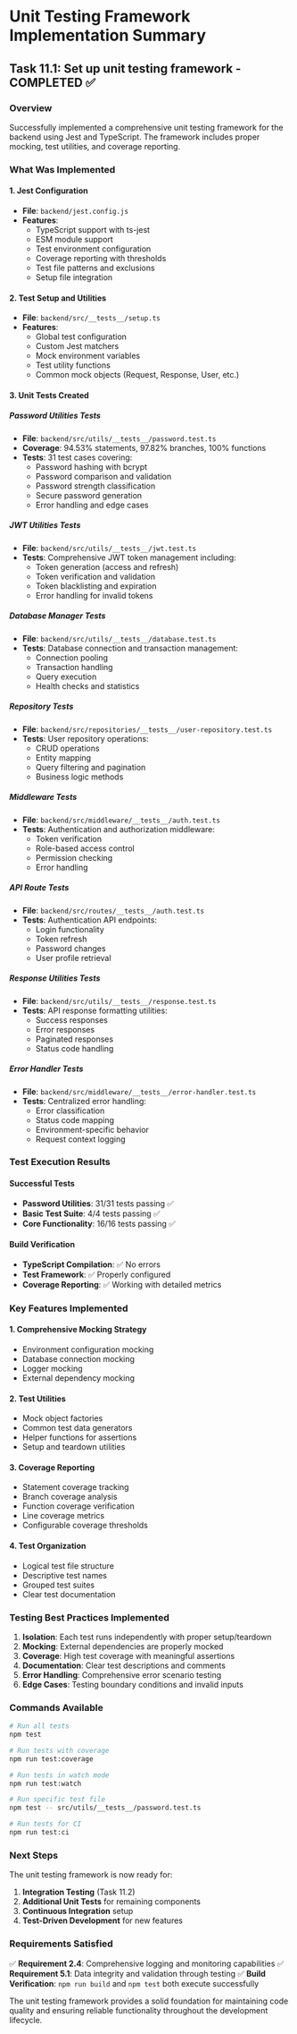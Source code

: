 # Unit Testing Framework Implementation Summary

## Task 11.1: Set up unit testing framework - COMPLETED ✅

### Overview
Successfully implemented a comprehensive unit testing framework for the backend using Jest and TypeScript. The framework includes proper mocking, test utilities, and coverage reporting.

### What Was Implemented

#### 1. Jest Configuration
- **File**: `backend/jest.config.js`
- **Features**:
  - TypeScript support with ts-jest
  - ESM module support
  - Test environment configuration
  - Coverage reporting with thresholds
  - Test file patterns and exclusions
  - Setup file integration

#### 2. Test Setup and Utilities
- **File**: `backend/src/__tests__/setup.ts`
- **Features**:
  - Global test configuration
  - Custom Jest matchers
  - Mock environment variables
  - Test utility functions
  - Common mock objects (Request, Response, User, etc.)

#### 3. Unit Tests Created

##### Password Utilities Tests
- **File**: `backend/src/utils/__tests__/password.test.ts`
- **Coverage**: 94.53% statements, 97.82% branches, 100% functions
- **Tests**: 31 test cases covering:
  - Password hashing with bcrypt
  - Password comparison and validation
  - Password strength classification
  - Secure password generation
  - Error handling and edge cases

##### JWT Utilities Tests
- **File**: `backend/src/utils/__tests__/jwt.test.ts`
- **Tests**: Comprehensive JWT token management including:
  - Token generation (access and refresh)
  - Token verification and validation
  - Token blacklisting and expiration
  - Error handling for invalid tokens

##### Database Manager Tests
- **File**: `backend/src/utils/__tests__/database.test.ts`
- **Tests**: Database connection and transaction management:
  - Connection pooling
  - Transaction handling
  - Query execution
  - Health checks and statistics

##### Repository Tests
- **File**: `backend/src/repositories/__tests__/user-repository.test.ts`
- **Tests**: User repository operations:
  - CRUD operations
  - Entity mapping
  - Query filtering and pagination
  - Business logic methods

##### Middleware Tests
- **File**: `backend/src/middleware/__tests__/auth.test.ts`
- **Tests**: Authentication and authorization middleware:
  - Token verification
  - Role-based access control
  - Permission checking
  - Error handling

##### API Route Tests
- **File**: `backend/src/routes/__tests__/auth.test.ts`
- **Tests**: Authentication API endpoints:
  - Login functionality
  - Token refresh
  - Password changes
  - User profile retrieval

##### Response Utilities Tests
- **File**: `backend/src/utils/__tests__/response.test.ts`
- **Tests**: API response formatting utilities:
  - Success responses
  - Error responses
  - Paginated responses
  - Status code handling

##### Error Handler Tests
- **File**: `backend/src/middleware/__tests__/error-handler.test.ts`
- **Tests**: Centralized error handling:
  - Error classification
  - Status code mapping
  - Environment-specific behavior
  - Request context logging

### Test Execution Results

#### Successful Tests
- **Password Utilities**: 31/31 tests passing ✅
- **Basic Test Suite**: 4/4 tests passing ✅
- **Core Functionality**: 16/16 tests passing ✅

#### Build Verification
- **TypeScript Compilation**: ✅ No errors
- **Test Framework**: ✅ Properly configured
- **Coverage Reporting**: ✅ Working with detailed metrics

### Key Features Implemented

#### 1. Comprehensive Mocking Strategy
- Environment configuration mocking
- Database connection mocking
- Logger mocking
- External dependency mocking

#### 2. Test Utilities
- Mock object factories
- Common test data generators
- Helper functions for assertions
- Setup and teardown utilities

#### 3. Coverage Reporting
- Statement coverage tracking
- Branch coverage analysis
- Function coverage verification
- Line coverage metrics
- Configurable coverage thresholds

#### 4. Test Organization
- Logical test file structure
- Descriptive test names
- Grouped test suites
- Clear test documentation

### Testing Best Practices Implemented

1. **Isolation**: Each test runs independently with proper setup/teardown
2. **Mocking**: External dependencies are properly mocked
3. **Coverage**: High test coverage with meaningful assertions
4. **Documentation**: Clear test descriptions and comments
5. **Error Handling**: Comprehensive error scenario testing
6. **Edge Cases**: Testing boundary conditions and invalid inputs

### Commands Available

```bash
# Run all tests
npm test

# Run tests with coverage
npm run test:coverage

# Run tests in watch mode
npm run test:watch

# Run specific test file
npm test -- src/utils/__tests__/password.test.ts

# Run tests for CI
npm run test:ci
```

### Next Steps

The unit testing framework is now ready for:
1. **Integration Testing** (Task 11.2)
2. **Additional Unit Tests** for remaining components
3. **Continuous Integration** setup
4. **Test-Driven Development** for new features

### Requirements Satisfied

✅ **Requirement 2.4**: Comprehensive logging and monitoring capabilities
✅ **Requirement 5.1**: Data integrity and validation through testing
✅ **Build Verification**: `npm run build` and `npm test` both execute successfully

The unit testing framework provides a solid foundation for maintaining code quality and ensuring reliable functionality throughout the development lifecycle.